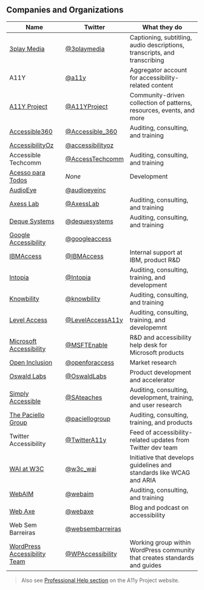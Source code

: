 ## Companies and Organizations

| Name | Twitter | What they do |
|---   |---      |---           |
| [3play Media](https://www.3playmedia.com/) | [@3playmedia](https://twitter.com/3playmedia) | Captioning, subtitling, audio descriptions, transcripts, and transcribing |
| A11Y | [@a11y](https://twitter.com/a11y) | Aggregator account for accessibility-related content |
| [A11Y Project](https://a11yproject.com/) | [@A11YProject](https://twitter.com/A11YProject) | Community-driven collection of patterns, resources, events, and more |
| [Accessible360](https://accessible360.com/) | [@Accessible_360](https://twitter.com/accessible_360/) | Auditing, consulting, and training |
| [AccessibilityOz](https://www.accessibilityoz.com/) | [@accessibilityoz](https://twitter.com/accessibilityoz) |
| Accessible Techcomm | [@AccessTechcomm](https://twitter.com/AccessTechcomm) | Auditing, consulting, and training |
| [Acesso para Todos](https://www.acessoparatodos.com.br/) | _None_ | Development |
| [AudioEye](https://www.audioeye.com/) | [@audioeyeinc](https://twitter.com/audioeyeinc) | |
| [Axess Lab](https://axesslab.com/) | [@AxessLab](https://twitter.com/AxessLab) | Auditing, consulting, and training |
| [Deque Systems](http://www.deque.com/) | [@dequesystems](https://twitter.com/dequesystems) | Auditing, consulting, and training |
| [Google Accessibility](https://www.google.com/accessibility/) | [@googleaccess](https://twitter.com/googleaccess) |
| [IBMAccess](https://www.ibm.com/able/) | [@IBMAccess](https://twitter.com/IBMAccess) | Internal support at IBM, product R&D |
| [Intopia](https://intopia.digital/) | [@Intopia](https://twitter.com/Intopia) | Auditing, consulting, training, and development |
| [Knowbility](https://knowbility.org/) | [@knowbility](https://twitter.com/knowbility) | Auditing, consulting, and training |
| [Level Access](https://www.levelaccess.com/) | [@LevelAccessA11y](https://twitter.com/LevelAccessA11y) | Auditing, consulting, training, and developemnt |
| [Microsoft Accessibility](https://www.microsoft.com/en-us/accessibility/) | [@MSFTEnable](https://twitter.com/MSFTEnable) | R&D and accessibility help desk for Microsoft products |
| [Open Inclusion](https://openinclusion.com/) | [@openforaccess](https://twitter.com/openforaccess) | Market research |
| [Oswald Labs](https://oswaldlabs.com/) | [@OswaldLabs](https://twitter.com/oswaldlabs) | Product development and accelerator |
| [Simply Accessible](http://simplyaccessible.com/) | [@SAteaches](https://twitter.com/sateaches) | Auditing, consulting, development, training, and user research |
| [The Paciello Group](https://www.paciellogroup.com/) | [@paciellogroup](https://twitter.com/paciellogroup) | Auditing, consulting, training, and products |
| Twitter Accessibility | [@TwitterA11y](https://twitter.com/TwitterA11y) | Feed of accessibility-related updates from Twitter dev team |
| [WAI at W3C](https://www.w3.org/WAI/) | [@w3c_wai](https://twitter.com/w3c_wai) | Initiative that develops guidelines and standards like WCAG and ARIA |
| [WebAIM](https://webaim.org/) | [@webaim](https://twitter.com/webaim) | Auditing, consulting, and training |
| [Web Axe](http://www.webaxe.org/) | [@webaxe](https://twitter.com/webaxe) | Blog and podcast on accessibility |
| Web Sem Barreiras | [@websembarreiras](https://twitter.com/websembarreiras) | |
| [WordPress Accessibility Team](https://make.wordpress.org/accessibility/) |[@WPAccessibility](https://twitter.com/WPAccessibility) | Working group within WordPress community that creates standards and guides |

> Also see [Professional Help section](https://a11yproject.com/resources/#professional-help) on the A11y Project website.